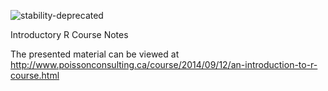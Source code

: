 ![stability-deprecated](https://img.shields.io/badge/stability-deprecated-red.svg)

Introductory R Course Notes

The presented material can be viewed at
<http://www.poissonconsulting.ca/course/2014/09/12/an-introduction-to-r-course.html>
